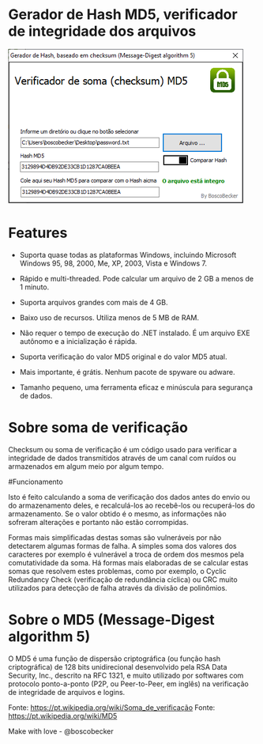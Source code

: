 # Gerador de Hash MD5, verificador de integridade dos arquivos

![Screenshot](imagens/printCheckMD5.png)

# Features
* Suporta quase todas as plataformas Windows, incluindo Microsoft Windows 95, 98, 2000, Me, XP, 2003, Vista e Windows 7.
* Rápido e multi-threaded. Pode calcular um arquivo de 2 GB a menos de 1 minuto.

* Suporta arquivos grandes com mais de 4 GB.
* Baixo uso de recursos. Utiliza menos de 5 MB de RAM.
* Não requer o tempo de execução do .NET instalado. É um arquivo EXE autônomo e a inicialização é rápida. 
* Suporta verificação do valor MD5 original e do valor MD5 atual.
* Mais importante, é grátis. Nenhum pacote de spyware ou adware.
* Tamanho pequeno, uma ferramenta eficaz e minúscula para segurança de dados.


# Sobre soma de verificação

Checksum ou soma de verificação é um código usado para verificar a
 integridade de dados transmitidos através de um canal com 
ruídos ou armazenados em algum meio por algum tempo.

#Funcionamento

Isto é feito calculando a soma de verificação dos dados antes 
do envio ou do armazenamento deles, 
e recalculá-los ao recebê-los ou recuperá-los do 
armazenamento. 
Se o valor obtido é o mesmo, as informações não sofreram 
alterações e portanto não estão corrompidas.

Formas mais simplificadas destas somas são vulneráveis por 
não detectarem algumas formas de falha. 
A simples soma dos valores dos caracteres por exemplo é 
vulnerável a troca de ordem dos mesmos pela comutatividade da soma.
 Há formas mais elaboradas de se calcular estas somas que 
resolvem estes problemas, como por exemplo, o Cyclic Redundancy Check (verificação de 
redundância cíclica) ou CRC muito utilizados para detecção de falha através da divisão 
de polinômios.

# Sobre o MD5 (Message-Digest algorithm 5) 

O MD5 é uma função de dispersão criptográfica
 (ou função hash criptográfica) de 128 bits unidirecional 
desenvolvido pela RSA Data Security, Inc., descrito na RFC 1321, e muito 
utilizado por softwares com protocolo ponto-a-ponto
 (P2P, ou Peer-to-Peer, em inglês) na verificação de integridade 
de arquivos e logins.


Fonte: https://pt.wikipedia.org/wiki/Soma_de_verificação
Fonte: https://pt.wikipedia.org/wiki/MD5

Make with love - @boscobecker
